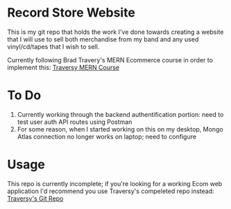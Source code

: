 # Record Store Website 
This is my git repo that holds the work I've done towards creating a website that I will use to sell both merchandise from my band and any used vinyl/cd/tapes that I wish to sell. 

Currently following Brad Travery's MERN Ecommerce course in order to implement this: [Traversy MERN Course](https://www.traversymedia.com/mern-stack-from-scratch)


# To Do 
1. Currently working through the backend authentification portion: need to test user auth API routes using Postman
2. For some reason, when I started working on this on my desktop, Mongo Atlas connection no longer works on laptop; need to configure 


# Usage
This repo is currently incomplete; if you're looking for a working Ecom web application I'd recommend you use Traversy's compeleted repo instead: 
[Traversy's Git Repo](https://github.com/bradtraversy/proshop_mern)
